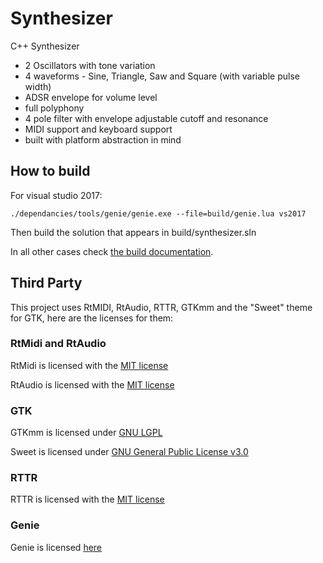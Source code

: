 # Synthesizer

C++ Synthesizer 

 * 2 Oscillators with tone variation
 * 4 waveforms - Sine, Triangle, Saw and Square (with variable pulse width)
 * ADSR envelope for volume level
 * full polyphony
 * 4 pole filter with envelope adjustable cutoff and resonance
 * MIDI support and keyboard support
 * built with platform abstraction in mind

## How to build

For visual studio 2017:

    ./dependancies/tools/genie/genie.exe --file=build/genie.lua vs2017

Then build the solution that appears in build/synthesizer.sln

In all other cases check [the build documentation](doc/building.md).

## Third Party

This project uses RtMIDI, RtAudio, RTTR, GTKmm and the "Sweet" theme for GTK, here are the licenses for them:

### RtMidi and RtAudio

RtMidi is licensed with the [MIT license](http://www.music.mcgill.ca/~gary/rtmidi/index.html#license)

RtAudio is licensed with the [MIT license](http://www.music.mcgill.ca/~gary/rtaudio/license.html)

### GTK

GTKmm is licensed under [GNU LGPL](https://www.gtkmm.org/en/license.html) 

Sweet is licensed under [GNU General Public License v3.0](https://github.com/EliverLara/Sweet/blob/master/LICENSE)

### RTTR

RTTR is licensed with the [MIT license](https://github.com/rttrorg/rttr/blob/master/LICENSE.txt)

### Genie

Genie is licensed [here](https://github.com/bkaradzic/GENie/blob/master/LICENSE)